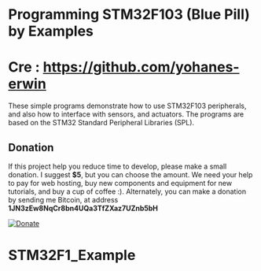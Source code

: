 # Programming STM32F103 (Blue Pill) by Examples

# Cre : https://github.com/yohanes-erwin
These simple programs demonstrate how to use STM32F103 peripherals, and also how to interface with sensors, and actuators. The programs are based on the STM32 Standard Peripheral Libraries (SPL).

## Donation
If this project help you reduce time to develop, please make a small donation. I suggest **$5**, but you can choose the amount. We need your help to pay for web hosting, buy new components and equipment for new tutorials, and buy a cup of coffee :). Alternately, you can make a donation by sending me Bitcoin, at address **1JN3zEw8NqCr8bn4UQa3TfZXaz7UZnb5bH**

[![Donate](https://img.shields.io/badge/Donate-PayPal-green.svg)](https://paypal.me/erwin168?locale.x=en_US)
# STM32F1_Example
